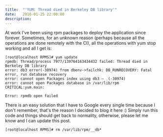 ```yaml
---
title:  "'YUM: Thread died in Berkeley DB library'"
date:   2016-01-25 22:00:00
description: 
---
```


At work I've been using rpm packages to deploy the application since forever. Sometimes, for an unknown reason (perhaps because all the operations are done remotely with the CI), all the operations with yum stop working and all I get is:

```
[root@localhost RPMS]# yum update
rpmdb: Thread/process 7977/139764163434432 failed: Thread died in Berkeley DB library
error: db3 error(-30974) from dbenv->failchk: DB_RUNRECOVERY: Fatal error, run database recovery
error: cannot open Packages index using db3 –  (-30974)
error: cannot open Packages database in /var/lib/rpm
CRITICAL:yum.main:

Error: rpmdb open failed
```

There is an easy solution that I have to Google every single time because I don't remember, that's the reason I decided to blog it here :)
Simply run this code and things should get back to normality, otherwise, please let me know and I can update this post.

```
[root@localhost RPMS]# rm /var/lib/rpm/__db*
```
